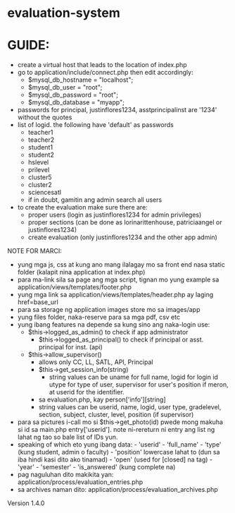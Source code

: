 # evaluation-system
# GUIDE:
- create a virtual host that leads to the location of index.php
- go to application/include/connect.php then edit accordingly:
	- $mysql_db_hostname = "localhost";
	- $mysql_db_user = "root";
	- $mysql_db_password = "root";
	- $mysql_db_database = "myapp";
- passwords for principal, justinflores1234, asstprincipalinst are '1234' without the quotes
- list of logid. the following have 'default' as passwords
	- teacher1
	- teacher2
	- student1
	- student2
	- hslevel
	- prilevel
	- cluster5
	- cluster2
	- sciencesatl
	- if in doubt, gamitin ang admin search all users
- to create the evaluation make sure there are:	
	- proper users (login as justinflores1234 for admin privileges)
	- proper sections (can be done as lorinarittenhouse, patriciaangel or justinflores1234)
	- create evaluation (only justinflores1234 and the other app admin)

NOTE FOR MARCI:
- yung mga js, css at kung ano mang ilalagay mo sa front end nasa static folder (kalapit nina application at index.php)
- para ma-link sila sa page ang mga script, tignan mo yung example sa application/views/templates/footer.php
- yung mga link sa application/views/templates/header.php ay laging href=base_url
- para sa storage ng application images store mo sa images/app
- yung files folder, naka-reserve para sa mga pdf, csv etc
- yung ibang features na depende sa kung sino ang naka-login use: 
	- $this->logged_as_admin() to check if app administrator 
    	- $this->logged_as_principal() to check if principal or asst. principal for inst. (api) 
	- $this->allow_supervisor()
		- allows only CC, LL, SATL, API, Principal
    	- $this->get_session_info(string)
      		- string values can be uname for full name, logid for login id utype for type of user, supervisor for user's position if           meron, at userid for the identifier.
    	- sa evaluation.php, kay person['info'][string]
		- string values can be userid, name, logid, user type, gradelevel, section, subject, cluster, level, position (if supervisor)
- para sa pictures i-call mo si $this->get_photo(id) pwede mong makuha si id sa main.php entry['userid']. note ni-rereturn ni    entry ang list ng lahat ng tao so bale list of IDs yun.
- speaking of which eto yung ibang data: 
    	- 'userid'
        - 'full_name'
        - 'type' (kung student, admin o faculty)
        - 'position' lowercase lahat to (dun sa iba hindi kasi dito ako tinamad)
        - 'open' (used for [closed] na tag)
        - 'year'
        - 'semester'
        - 'is_answered' (kung complete na)
- pag naguluhan dito makikita yan: application/process/evaluation_entries.php
- sa archives naman dito: application/process/evaluation_archives.php

Version 1.4.0